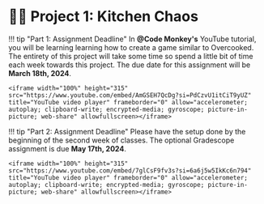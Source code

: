 # 🧑‍🍳 Project 1: Kitchen Chaos

!!! tip "Part 1: Assignment Deadline"
    In **@Code Monkey's** YouTube tutorial, you will be learning learning how to create a game similar to Overcooked. The entirety of this project will take some time so spend a little bit of time each week towards this project. The due date for this assignment will be **March 18th, 2024**.
    
    <iframe width="100%" height="315" src="https://www.youtube.com/embed/AmGSEH7QcDg?si=PdCzvU1itCiT9yUZ" title="YouTube video player" frameborder="0" allow="accelerometer; autoplay; clipboard-write; encrypted-media; gyroscope; picture-in-picture; web-share" allowfullscreen></iframe>

!!! tip "Part 2: Assignment Deadline"
    Please have the setup done by the beginning of the second week of classes. The optional Gradescope assignment is due **May 17th, 2024**.
    
    <iframe width="100%" height="315" src="https://www.youtube.com/embed/7glCsF9fv3s?si=6a6j5w5IkKc6n794" title="YouTube video player" frameborder="0" allow="accelerometer; autoplay; clipboard-write; encrypted-media; gyroscope; picture-in-picture; web-share" allowfullscreen></iframe>